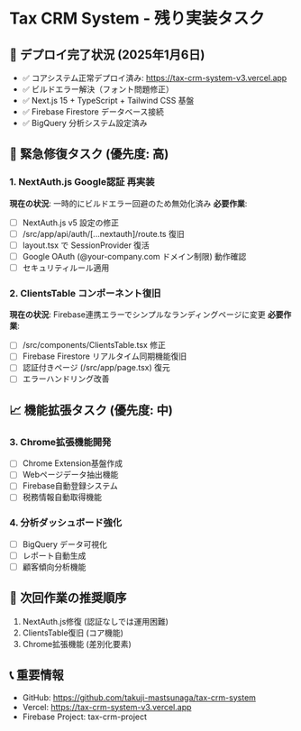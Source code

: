 # Tax CRM System - 残り実装タスク

## 🎉 デプロイ完了状況 (2025年1月6日)
- ✅ コアシステム正常デプロイ済み: https://tax-crm-system-v3.vercel.app
- ✅ ビルドエラー解決（フォント問題修正）
- ✅ Next.js 15 + TypeScript + Tailwind CSS 基盤
- ✅ Firebase Firestore データベース接続
- ✅ BigQuery 分析システム設定済み

## 🔧 緊急修復タスク (優先度: 高)

### 1. NextAuth.js Google認証 再実装
**現在の状況**: 一時的にビルドエラー回避のため無効化済み
**必要作業**:
- [ ] NextAuth.js v5 設定の修正
- [ ] /src/app/api/auth/[...nextauth]/route.ts 復旧
- [ ] layout.tsx で SessionProvider 復活
- [ ] Google OAuth (@your-company.com ドメイン制限) 動作確認
- [ ] セキュリティルール適用

### 2. ClientsTable コンポーネント復旧
**現在の状況**: Firebase連携エラーでシンプルなランディングページに変更
**必要作業**:
- [ ] /src/components/ClientsTable.tsx 修正
- [ ] Firebase Firestore リアルタイム同期機能復旧
- [ ] 認証付きページ (/src/app/page.tsx) 復元
- [ ] エラーハンドリング改善

## 📈 機能拡張タスク (優先度: 中)

### 3. Chrome拡張機能開発
- [ ] Chrome Extension基盤作成
- [ ] Webページデータ抽出機能
- [ ] Firebase自動登録システム
- [ ] 税務情報自動取得機能

### 4. 分析ダッシュボード強化
- [ ] BigQuery データ可視化
- [ ] レポート自動生成
- [ ] 顧客傾向分析機能

## 🎯 次回作業の推奨順序
1. NextAuth.js修復 (認証なしでは運用困難)
2. ClientsTable復旧 (コア機能)
3. Chrome拡張機能 (差別化要素)

## 📞 重要情報
- GitHub: https://github.com/takuji-mastsunaga/tax-crm-system
- Vercel: https://tax-crm-system-v3.vercel.app
- Firebase Project: tax-crm-project
